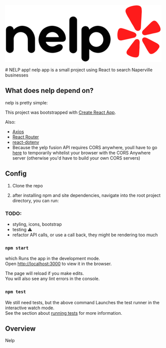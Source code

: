 <p align="center">
  <img src="./src/assets/nelp_logo.png"/>
</p>
# NELP app!
nelp app is a small project using React to search Naperville businesses 

## What does nelp depend on?
nelp is pretty simple:

This project was bootstrapped with [Create React App](https://github.com/facebook/create-react-app).

Also:
* [Axios](https://axios-http.com/)
* [React Router](https://reactrouter.com/)
* [react-dotenv](https://www.npmjs.com/package/react-dotenv)
* Because the yelp fusion API requires CORS anywhere, youll have to 
  go [here](https://cors-anywhere.herokuapp.com/corsdemo) to temporarily whitelist your browser with the CORS Anywhere server (otherwise you'd have to build your own CORS servers)


## Config
1. Clone the repo

2. after installing npm and site dependencies, navigate into 
the root project directory, you can run:

### TODO:
* styling, icons, bootstrap
* testing ⚠️
* refactor API calls, or use a call back, they might be rendering too much


### `npm start`

which Runs the app in the development mode.\
Open [http://localhost:3000](http://localhost:3000) to view it in the browser.

The page will reload if you make edits.\
You will also see any lint errors in the console.

### `npm test`
We still need tests, but the above command
Launches the test runner in the interactive watch mode.\
See the section about [running tests](https://facebook.github.io/create-react-app/docs/running-tests) for more information.

## Overview

Nelp 
